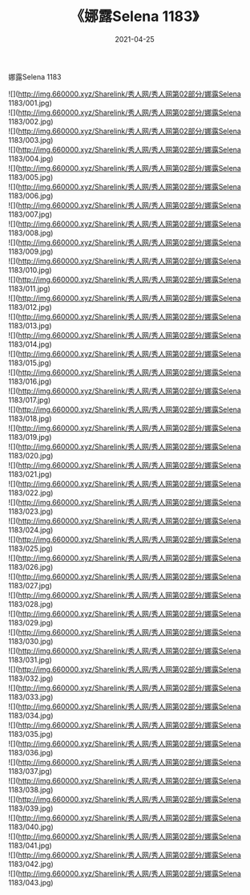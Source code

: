 ﻿---
layout: post
title:  《娜露Selena 1183》
date:   2021-04-25
img: http://img.660000.xyz/Sharelink/秀人网/秀人网第02部分/娜露Selena 1183/000.jpg
categories: [美女, 清纯, 唯美]
---

娜露Selena 1183

  ![](http://img.660000.xyz/Sharelink/秀人网/秀人网第02部分/娜露Selena 1183/001.jpg) <br> ![](http://img.660000.xyz/Sharelink/秀人网/秀人网第02部分/娜露Selena 1183/002.jpg) <br> ![](http://img.660000.xyz/Sharelink/秀人网/秀人网第02部分/娜露Selena 1183/003.jpg) <br> ![](http://img.660000.xyz/Sharelink/秀人网/秀人网第02部分/娜露Selena 1183/004.jpg) <br> ![](http://img.660000.xyz/Sharelink/秀人网/秀人网第02部分/娜露Selena 1183/005.jpg) <br> ![](http://img.660000.xyz/Sharelink/秀人网/秀人网第02部分/娜露Selena 1183/006.jpg) <br> ![](http://img.660000.xyz/Sharelink/秀人网/秀人网第02部分/娜露Selena 1183/007.jpg) <br> ![](http://img.660000.xyz/Sharelink/秀人网/秀人网第02部分/娜露Selena 1183/008.jpg) <br> ![](http://img.660000.xyz/Sharelink/秀人网/秀人网第02部分/娜露Selena 1183/009.jpg) <br> ![](http://img.660000.xyz/Sharelink/秀人网/秀人网第02部分/娜露Selena 1183/010.jpg) <br> ![](http://img.660000.xyz/Sharelink/秀人网/秀人网第02部分/娜露Selena 1183/011.jpg) <br> ![](http://img.660000.xyz/Sharelink/秀人网/秀人网第02部分/娜露Selena 1183/012.jpg) <br> ![](http://img.660000.xyz/Sharelink/秀人网/秀人网第02部分/娜露Selena 1183/013.jpg) <br> ![](http://img.660000.xyz/Sharelink/秀人网/秀人网第02部分/娜露Selena 1183/014.jpg) <br> ![](http://img.660000.xyz/Sharelink/秀人网/秀人网第02部分/娜露Selena 1183/015.jpg) <br> ![](http://img.660000.xyz/Sharelink/秀人网/秀人网第02部分/娜露Selena 1183/016.jpg) <br> ![](http://img.660000.xyz/Sharelink/秀人网/秀人网第02部分/娜露Selena 1183/017.jpg) <br> ![](http://img.660000.xyz/Sharelink/秀人网/秀人网第02部分/娜露Selena 1183/018.jpg) <br> ![](http://img.660000.xyz/Sharelink/秀人网/秀人网第02部分/娜露Selena 1183/019.jpg) <br> ![](http://img.660000.xyz/Sharelink/秀人网/秀人网第02部分/娜露Selena 1183/020.jpg) <br> ![](http://img.660000.xyz/Sharelink/秀人网/秀人网第02部分/娜露Selena 1183/021.jpg) <br> ![](http://img.660000.xyz/Sharelink/秀人网/秀人网第02部分/娜露Selena 1183/022.jpg) <br> ![](http://img.660000.xyz/Sharelink/秀人网/秀人网第02部分/娜露Selena 1183/023.jpg) <br> ![](http://img.660000.xyz/Sharelink/秀人网/秀人网第02部分/娜露Selena 1183/024.jpg) <br> ![](http://img.660000.xyz/Sharelink/秀人网/秀人网第02部分/娜露Selena 1183/025.jpg) <br> ![](http://img.660000.xyz/Sharelink/秀人网/秀人网第02部分/娜露Selena 1183/026.jpg) <br> ![](http://img.660000.xyz/Sharelink/秀人网/秀人网第02部分/娜露Selena 1183/027.jpg) <br> ![](http://img.660000.xyz/Sharelink/秀人网/秀人网第02部分/娜露Selena 1183/028.jpg) <br> ![](http://img.660000.xyz/Sharelink/秀人网/秀人网第02部分/娜露Selena 1183/029.jpg) <br> ![](http://img.660000.xyz/Sharelink/秀人网/秀人网第02部分/娜露Selena 1183/030.jpg) <br> ![](http://img.660000.xyz/Sharelink/秀人网/秀人网第02部分/娜露Selena 1183/031.jpg) <br> ![](http://img.660000.xyz/Sharelink/秀人网/秀人网第02部分/娜露Selena 1183/032.jpg) <br> ![](http://img.660000.xyz/Sharelink/秀人网/秀人网第02部分/娜露Selena 1183/033.jpg) <br> ![](http://img.660000.xyz/Sharelink/秀人网/秀人网第02部分/娜露Selena 1183/034.jpg) <br> ![](http://img.660000.xyz/Sharelink/秀人网/秀人网第02部分/娜露Selena 1183/035.jpg) <br> ![](http://img.660000.xyz/Sharelink/秀人网/秀人网第02部分/娜露Selena 1183/036.jpg) <br> ![](http://img.660000.xyz/Sharelink/秀人网/秀人网第02部分/娜露Selena 1183/037.jpg) <br> ![](http://img.660000.xyz/Sharelink/秀人网/秀人网第02部分/娜露Selena 1183/038.jpg) <br> ![](http://img.660000.xyz/Sharelink/秀人网/秀人网第02部分/娜露Selena 1183/039.jpg) <br> ![](http://img.660000.xyz/Sharelink/秀人网/秀人网第02部分/娜露Selena 1183/040.jpg) <br> ![](http://img.660000.xyz/Sharelink/秀人网/秀人网第02部分/娜露Selena 1183/041.jpg) <br> ![](http://img.660000.xyz/Sharelink/秀人网/秀人网第02部分/娜露Selena 1183/042.jpg) <br> ![](http://img.660000.xyz/Sharelink/秀人网/秀人网第02部分/娜露Selena 1183/043.jpg) <br>